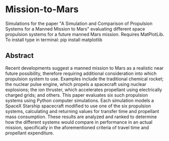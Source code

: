 # Mission-to-Mars
Simulations for the paper "A Simulation and Comparison of Propulsion 
Systems for a Manned Mission to Mars" evaluating different space propulsion systems for a future manned Mars mission.
Requires MatPlotLib. To install type in terminal: pip install matplotlib


## Abstract
Recent developments suggest a manned mission to Mars as a realistic near future 
possibility, therefore requiring additional consideration into which propulsion system to use. 
Examples include the traditional chemical rocket; the nuclear pulse engine, which propels a 
spacecraft using nuclear explosions; the ion thruster, which accelerates propellant using 
electrically charged grids; and others. This paper evaluates six such propulsion systems using 
Python computer simulations. Each simulation models a SpaceX Starship spacecraft modified to 
use one of the six propulsion systems, calculating and returning values for transfer time and 
propellant mass consumption. These results are analyzed and ranked to determine how the 
different systems would compare in performance in an actual mission, specifically in the 
aforementioned criteria of travel time and propellant expenditure. 


